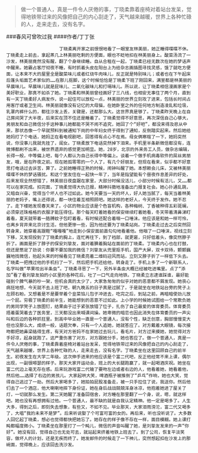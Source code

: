 > 做一个普通人，真是一件令人厌倦的事，丁晓柔靠着座椅对着站台发呆，觉得地铁带过来的风像把自己的内心刮走了，天气越来越暖，世界上各种忙碌的人，走来走去，没有名字。

###春风可曾吹过我
####作者/丁丁张

						丁晓柔离开家之前恨恨地看了一眼室友林美丽，她正睡得喋喋不休。丁晓柔走上前去，拿起茶几上林美丽吃剩的方便面，眼也不眨地扣在林美丽身上。酸菜汤流了一沙发，林美丽竟然没有醒，翻了个身继续睡。自从合租在一起，丁晓柔已经无数次在她的梦话声中醒来。她霸占客厅彻夜不睡，有时抓着头皮在阳台上为给杂志画插图寻找灵感，饿了就吃方便面，让本来不大的屋里全是酸菜味儿或者红烧牛肉味儿，反正就是特别味儿；或者也在下午起床后蓬头垢面艺术家似的……在那儿抠脚，这个时候恰恰是丁晓柔下班了刚回来，满室都是林美丽的早晨味儿。早晨味儿就是屁味儿、二氧化碳味儿和打嗝味儿。所以说，让丁晓柔相信漫画家是个美好职业，那真不如杀了她。丁晓柔和林美丽曾经画好了三八线，也相安无事住了两个月，直到有一天丁晓柔好人病发作，说一起住可以放松一点，林美丽的世界立刻攻了进来，包括长时间占用客厅或者卫生间。林美丽就像没有记忆的大母猫，在她卧室之外的任何地方制造凌乱和垃圾，乳罩内裤什么的，都往沙发上丢，关键是，还都那么大。这世界真是够了。丁晓柔昨天晚上在自己房间哭了大半夜，后来实在顶不住还是睡着了。丁晓柔觉得不好意思，再次深信自己心够大，男朋友和自己微信分手这种事儿她都能不哭不闹不追究，她回了个“好吧”，都没来得及悲从中来，那状态像一个早就预料到被通知下岗的中年妇女终于得到了通知，反倒踏实起来。然后她给她妈打了个电话，她妈正在看电视剧吧，回答得有点心不在焉。母女俩寒暄了一下，她妈突然说，你没事儿我就先挂了，闺女。丁晓柔放下电话突然掉下泪来。手机里半条新微信都没有，连微博都刷不出来，被世界遗弃的感觉更加明显。她，28岁，北京的外来务工人员，做杂志编辑，长得一般，中等偏上吧，每个人都认为自己长得中等偏上。谈着一个做手机病毒软件的屌丝男朋友，哦，是在昨夜之前。现在她孤零零的一个人了，有几个好朋友，但现在看来，似乎都不好意思打电话过去诉苦，算了。之前她睡得正熟的时候，闹钟叫醒了她。本想赖会儿床，又被林美丽喋喋不休的梦话骚扰。和这个室友住在一起快一年了，当年是指望能有个昼夜作息差异的好处，后来发现全然想错了，林美丽日夜盘踞在家里，大部分时候没活儿，小部分时候有活儿，又……都可以在家完成。扣完面，丁晓柔觉得大仇已报，精神抖擞地准备出门报复社会。她心扑通乱跳，又暗自兴奋，觉得当个坏人也不过如此。她今天要当一天的坏人，好人她当腻了，每天当着林美丽的老妈子，嘴上还得说，都一块住着互相照顾吧。她这样的老好人，今天终于发作。她不忍了。走下楼她发现春天来了。小区的物业应该是个色盲机构，各种梅树、丁香被种得五彩斑斓，必须穿还珠格格的衣服才能压得住。那个每天盯着她看的保安继续盯着她看，冬天带着清鼻涕盯着看，夏天就带着一胳膊蚊子包盯着看，有时候还配合着咽一口唾沫。他应该是和她一样可怜，也离乡背井来北京讨生活，但他更惨一些，因为他还要为丁晓柔站岗。丁晓柔走过去之后突然回转身来，她穿着高跟鞋“嘎嘎嘎”地走到小保安面前直勾勾地看着他。他咽了一口唾沫，视线立刻下移，又发现投到了丁晓柔的胸上，连忙再往下，到了裆部，就更窘，只好低着头，像突然脖子折了。画面是折了脖子的保安刘挚友，面对着腆着胸站在面前的丁晓柔。丁晓柔内心也在打鼓，但还是憋足了劲说：你要不要加我的微信？刘挚友从兜里抠手机，国产大屏，双卡双待，颤颤巍巍地找微信，抬起头来的时候看见丁晓柔亮着二维码迎风而站，立刻又脖子折了一样低下头去。丁晓柔一把拽过他的手机扫了一下，然后把手机还给他，转身走了。手机上多了一个新联系人，名字叫做“苹果咬出半条虫”。丁晓柔寻思了一下，另外半条虫大概已经被吃进嘴里。点了“添加”看了看刘挚友拍的小区里的各种花后，吐了一口气走向地铁。丁晓柔立志逮谁踩谁，最好能碰到个脾气暴的吵一架，但机会真的太少了，大家急匆匆的似乎对她的恶意都不屑发现。她丧心病狂地想，今天就不去上班了吧，朝九晚五的日子真是过腻了，于是就坐在地铁站台旁的凳子上左顾右盼。又想着是不是要举着个韭菜馅儿包子冲进去，吃完之后，到站之前，再暗暗使劲儿放一个屁。穷极丁晓柔的前半生，她能想到的恶意不过如此。上小学的时候她试图给一个常欺负她的男同学凳子上放图钉，结果由于过于紧张放错了位子，扎伤了自己最爱的体育委员。体育委员捂着蛋哭着去了医务室，三天都没出来喊课间操。她卑微的暗恋也因此消失在体育委员的一声尖叫和后边的各种抓狂里。到高中毕业她一直是一个普通人，没有个性，缺乏创意，胸部慢慢变大但也没那么大，成绩一般，话题欠奉，只有一个人追她，她就答应了。对方戴着大眼镜，每次接吻都把她鼻梁硌得生疼，有天对方爸妈不在家她过去玩儿，看毛片，对方过来摸她，她觉得对方手好凉，起身就跑了。这严重伤害了对方，对方跟她分手，她也答应了。做一个普通人，真是一件令人厌倦的事，丁晓柔靠着座椅对着站台发呆，觉得地铁带过来的风像把自己的内心刮走了，天气越来越暖，世界上各种忙碌的人，走来走去，没有名字。丁晓柔坐在这里回顾自己的前半生。初夜发生在大学二年级。这次伸手进来的他应该是个富二代吧，反正他经常不来上课，偶尔出现，一副很嘚瑟的样子。那天大家开运动会，班上的大长腿跑赢了，就一起喝酒庆祝。她坐在富二代边上毫无存在感。后来玩游戏富二代输了要吻左边或者右边的人，他看着她，她看着他，然后他……选择了右边的男孩儿。大家起哄大笑，啤酒瓶子被推倒了“乒乓”作响，她也大笑，觉得自己逃过了一劫。然后大家喝多了，她拍拍屁股准备走，被一只手拉住了说，我送你。然后他们去了一个酒店，他大喇喇地摔下身份证，她在身后战战兢兢浑身冰凉，他抱着她进了屋关了灯，一切就那么发生。第二天她醒了准备回宿舍，对方睡在那里翻了一个身，说，嗯，就这样吧。她也没有再想拥有过他。一个普通人，最不缺的就是自我认定精神。他一定是喝多了。人生大多，得到之后，即刻失去想象，有些又，不如不见。毕业那天，大家泪雨滂沱，富二代又喝多了，大唱“我的未来不是梦”。后来听说娶了个可富可富的女的。再后来，听也没听说了。大多数人回忆起丁晓柔，想必也觉得都快把她忘了。她存在的样子像不存在一样，面目模糊。她上课打盹都幅度微小。丁晓柔坐在那里打了一个盹儿，微信的声音叫醒了她，是刘挚友发来的一声“你好”。她没有回，觉得自己也无处可去，就站起来挤着地铁上班去了。到了公司，恢复平淡笑容，做坏人的计划，还是无疾而终了。她发邮件的时候走了一下神儿，突然想起扣在沙发上的那碗面，觉得晚上，应该回去洗沙发。			  		